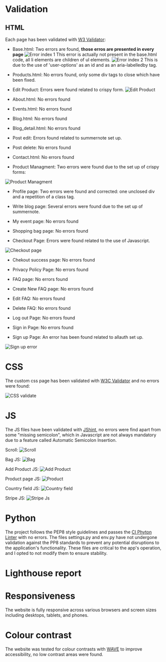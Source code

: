 # Validation

## HTML

Each page has been validated with [W3 Validator](https://validator.w3.org/):

- Base.html:
Two errors are found, **those erros are presented in every page**
![Error index 1](readme_pics/indexhtml.png)
This error is actually not present in the base.html code, all li elements are children of ul elements. 
![Error index 2](readme_pics/indexhtml2.png)
This is due to the use of 'user-options' as an id and as an aria-labelledby tag.

- Products.html:
No errors found, only some div tags to close which have been fixed. 

- Edit Product:
Errors were found related to crispy form.
![Edit Product](readme_pics/editproducttest.png)

- About.html:
No errors found

- Events.html:
No errors found

- Blog.html:
No errors found

- Blog_detail.html:
No errors found

- Post edit:
Errors found related to summernote set up.

- Post delete:
No errors found

- Contact.html:
No errors found

- Product Managment:
Two errors were found due to the set up of crispy forms:

![Product Managment](readme_pics/productmanag.png)

- Profile page:
Two errors were found and corrected: one unclosed div and a repetition of a class tag. 

- Write blog page:
Several errors were found due to the set up of summernote. 

- My event page:
No errors found

- Shopping bag page:
No errors found

- Checkout Page:
Errors were found related to the use of Javascript.

![Checkout page](readme_pics/shoppingbagtest.png)

- Chekout success page:
No errors found

- Privacy Policy Page:
No errors found

- FAQ page:
No errors found

- Create New FAQ page:
No errors found

- Edit FAQ:
No errors found

- Delete FAQ:
No errors found

- Log out Page:
No errors found

- Sign in Page:
No errors found

- Sign up Page:
An error has been found related to allauth set up.

![Sign up error](readme_pics/signuptest.png)

# CSS

The custom css page has been validated with [W3C Validator](https://jigsaw.w3.org/css-validator/) and no errors were found:

![CSS validate](readme_pics/basecsstest.png)

# JS

The JS files have been validated with [JShint](https://jshint.com/), no errors were find apart from some "missing semicolon", which in Javascript are not always mandatory due to a feature called Automatic Semicolon Insertion.

Scroll:
![Scroll](readme_pics/scroll-js.png)

Bag JS:
![Bag](readme_pics/bag-js.png)

Add Product JS:
![Add Product](readme_pics/addproduct-js.png)

Product page JS:
![Product](readme_pics/products-js.png)

Country field JS:
![Country field](readme_pics/countryfield-js.png)

Stripe JS:
![Stripe Js](readme_pics/stripe-js.png)

# Python

The project follows the PEP8 style guidelines and passes the [CI Phyton Linter](https://pep8ci.herokuapp.com) with no errors. 
The files settings.py and env.py have not undergone validation against the PP8 standards to prevent any potential disruptions to the application's functionality. These files are critical to the app's operation, and I opted to not modify them to ensure stability.

# Lighthouse report

# Responsiveness

The website is fully responsive across various browsers and screen sizes including desktops, tablets, and phones.

# Colour contrast

The website was tested for colour contrasts with [WAVE](https://wave.webaim.org) to improve accessibility, no low contrast areas were found.
